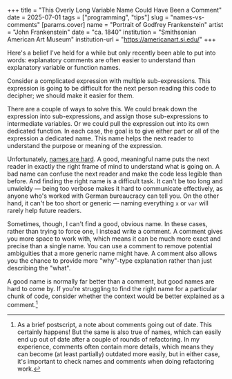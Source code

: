 +++
title = "This Overly Long Variable Name Could Have Been a Comment"
date = 2025-07-01
tags = ["programming", "tips"]
slug = "names-vs-comments"
[params.cover]
name = "Portrait of Godfrey Frankenstein"
artist = "John Frankenstein"
date = "ca. 1840"
institution = "Smithsonian American Art Museum"
institution-url = "https://americanart.si.edu/"
+++

Here's a belief I've held for a while but only recently been able to put into words: explanatory comments are often easier to understand than explanatory variable or function names.

Consider a complicated expression with multiple sub-expressions.  This expression is going to be difficult for the next person reading this code to decipher; we should make it easier for them.

There are a couple of ways to solve this. We could break down the expression into sub-expressions, and assign those sub-expressions to intermediate variables. Or we could pull the expression out into its own dedicated function. In each case, the goal is to give either part or all of the expression a dedicated name.  This name helps the next reader to understand the purpose or meaning of the expression.

Unfortunately, [names are hard](https://steveklabnik.com/writing/against-names/).  A good, meaningful name puts the next reader in exactly the right frame of mind to understand what is going on.  A bad name can confuse the next reader and make the code less legible than before.  And finding the right name is a difficult task.  It can't be too long and unwieldy — being too verbose makes it hard to communicate effectively, as anyone who's worked with German bureaucracy can tell you.  On the other hand, it can't be too short or generic — naming everything `x` or `var` will rarely help future readers.

Sometimes, though, I can't find a good, obvious name.  In these cases, rather than trying to force one, I instead write a comment.  A comment gives you more space to work with, which means it can be much more exact and precise than a single name.  You can use a comment to remove potential ambiguities that a more generic name might have.  A comment also allows you the chance to provide more "why"-type explanation rather than just describing the "what".

A good name is normally far better than a comment, but good names are hard to come by.  If you're struggling to find the right name for a particular chunk of code, consider whether the context would be better explained as a comment.[^note]

[^note]: As a brief postscript, a note about comments going out of date.  This certainly happens!  But the same is also true of names, which can easily end up out of date after a couple of rounds of refactoring.  In my experience, comments often contain more details, which means they can become (at least partially) outdated more easily, but in either case, it's important to check names and comments when doing refactoring work.